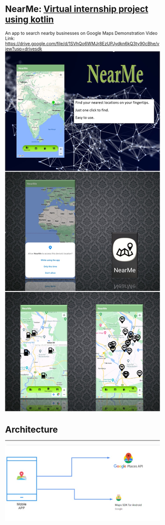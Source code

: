 # NearMe: [Virtual internship project using kotlin](https://github.com/smartinternz02/SPSGP-74084-Virtual-Internship---Android-Application-Development-Using-Kotlin/tree/master)
An app to search nearby businesses on Google Maps
Demonstration Video Link: https://drive.google.com/file/d/1SVhQo6WMJr8EzUPJydkn6kQ3ty90cBhe/view?usp=drivesdk
![](https://raw.githubusercontent.com/smartinternz02/SPSGP-74084-Virtual-Internship---Android-Application-Development-Using-Kotlin/master/cover/front.jpg)
![](https://raw.githubusercontent.com/smartinternz02/SPSGP-74084-Virtual-Internship---Android-Application-Development-Using-Kotlin/master/cover/2nd%20front.jpg)
![](https://raw.githubusercontent.com/smartinternz02/SPSGP-74084-Virtual-Internship---Android-Application-Development-Using-Kotlin/master/cover/3rd%20front.jpg)
# Architecture
------------
![](https://raw.githubusercontent.com/smartinternz02/SPSGP-74084-Virtual-Internship---Android-Application-Development-Using-Kotlin/master/cover/architecture.jpg)

